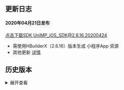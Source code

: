 ## 更新日志
#### 2020年04月21日发布
[点击下载SDK UniMP_iOS_SDK@2.6.16.20200424](http://download.dcloud.net.cn/unimpsdk/UniMPSDK_iOS@2.6.16.20200424.zip)
+ 需使用HBuilderX（2.6.16）版本生成 小程序App 资源
+ 其他更新 [详情](https://update.dcloud.net.cn/hbuilderx/changelog/2.6.16.20200424.html)


## 历史版本
<details>
<summary>展开查看</summary>
#### 2020年04月21日发布
[点击下载SDK UniMP_iOS_SDK@2.6.15.20200421](http://download.dcloud.net.cn/unimpsdk/UniMPSDK_iOS@2.6.15.20200421.zip)
+ 需使用HBuilderX（2.6.15）版本生成 小程序App 资源
+ 其他更新 [详情](https://update.dcloud.net.cn/hbuilderx/changelog/2.6.15.20200421.html)

#### 2020年04月19日发布
[点击下载SDK UniMP_iOS_SDK@2.6.14.20200419](http://download.dcloud.net.cn/unimpsdk/UniMPSDK_iOS@2.6.14.20200419.zip)
+ 需使用HBuilderX（2.6.14）版本生成 小程序App 资源
+ iOS平台 补齐 wgt 编译版本与js框架版本校验，不一致会弹窗提示 详情
+ iOS平台 修复 小程序内 wgt 热更新资源后启动会显示一下 LaunchScreen.storyboard 页面的Bug
+ 其他更新 [详情](https://update.dcloud.net.cn/hbuilderx/changelog/2.6.14.20200419-alpha.html)

#### 2020年04月15日发布
[点击下载SDK UniMP_iOS_SDK@2.6.13.20200414](http://download.dcloud.net.cn/unimpsdk/UniMPSDK_iOS@2.6.13.20200414.zip)
+ 需使用HBuilderX（2.6.13）版本生成 小程序App 资源。
+ 更新 [详情](https://update.dcloud.net.cn/hbuilderx/changelog/2.6.13.20200414-alpha.html)

#### 2020年04月13日发布
[点击下载SDK UniMP_iOS_SDK@2.6.12.20200412](http://download.dcloud.net.cn/unimpsdk/UniMPSDK_iOS@2.6.12.20200412.zip)
+ 需使用HBuilderX（2.6.12）版本生成 小程序App 资源。
+ 更新 [详情](https://update.dcloud.net.cn/hbuilderx/changelog/2.6.12.20200412-alpha.html)

#### 2020年04月09日发布
[点击下载SDK UniMP_iOS_SDK@2.6.11.20200409](http://download.dcloud.net.cn/unimpsdk/UniMPSDK_iOS@2.6.11.20200409.zip)
+ 需使用HBuilderX（2.6.11）版本生成 小程序App 资源。
+ 更新 uni-jsframework 框架；
+ 其他更新 [详情](https://update.dcloud.net.cn/hbuilderx/changelog/2.6.11.20200409.html)

#### 2020年04月03日发布
[点击下载SDK UniMP_iOS_SDK@2.6.10.20200403](http://download.dcloud.net.cn/unimpsdk/UniMPSDK_iOS@2.6.10.20200403.zip)
+ 需使用HBuilderX（2.6.10）版本生成 小程序App 资源。
+ 更新 uni-jsframework 框架；
+ 新增 宿主与小程序通讯机制 [详情](https://ask.dcloud.net.cn/docs/#https://ask.dcloud.net.cn/article/37122)
+ 修复 在监听小程序被关闭的方法中紧接着在打开小程序可能会崩溃的Bug
+ 修复 uni.chooseImage 引起内存泄露的Bug
+ 其他更新 [详情](https://update.dcloud.net.cn/hbuilderx/changelog/2.6.10.20200403-alpha.html)

#### 2020年04月03日发布
[点击下载SDK UniMP_iOS_SDK@2.6.9.20200403](http://download.dcloud.net.cn/unimpsdk/UniMPSDK_iOS@2.6.9.20200403.zip)
+ 需使用HBuilderX（2.6.9）版本生成 小程序App 资源。
+ 更新 uni-jsframework 框架；
+ 其他更新[详情](https://update.dcloud.net.cn/hbuilderx/changelog/2.6.9.20200403.html)

#### 2020年03月30日发布
[点击下载SDK UniMP_iOS_SDK@2.6.8.20200330](http://download.dcloud.net.cn/unimpsdk/UniMPSDK_iOS@2.6.8.20200330.zip)
+ 需使用HBuilderX（2.6.8）版本生成 小程序App 资源。
+ 更新 uni-jsframework 框架；
+ 其他更新[详情](https://update.dcloud.net.cn/hbuilderx/changelog/2.6.8.20200330.html)

#### 2020年03月19日发布
[点击下载SDK UniMP_iOS_SDK@2.6.6.20200319](http://download.dcloud.net.cn/unimpsdk/UniMPSDK_iOS@2.6.6.20200319.zip)
+ 需使用HBuilderX（2.6.6）版本生成 小程序App 资源。
+ 新增 获取当前显示小程序页面直达Url方法（用于启动直达二级页面）[iOS](https://ask.dcloud.net.cn/article/37068#getCurrentPageUrl)、[Android](https://ask.dcloud.net.cn/article/36984#getCurrentPageUrl)
+ 新增 获取已部署的小程序资源版本信息方法 [iOS](https://ask.dcloud.net.cn/article/37068#getUniMPVersionInfo)、[Android](https://ask.dcloud.net.cn/article/36984#getAppVersionInfo)
+ 新增 胶囊按钮添加点击效果
+ 开放 小程序内部调用 plus.runtime.install 热更新wgt资源 [详情](https://ask.dcloud.net.cn/article/35667)
+ 修复 原生工程勾选 'Hide status bar' 导致小程序页面导航栏被系统状态栏挡住的Bug
+ 修复 pickDate、pickTime 无法显示的Bug
+ 基础库移除对 StoreKit.framework 的依赖

#### 2020年03月10日发布
[点击下载SDK UniMP_iOS_SDK@2.6.4.20200310](http://download.dcloud.net.cn/unimpsdk/UniMPSDK_iOS@2.6.4.20200310.zip)
- 需使用HBuilderX（2.6.4 alpha版，或 2.6.5 正式版）生成 小程序App 资源。
- 更新 uni-jsframework 框架；

#### 2020年03月05日发布
[点击下载SDK UniMP_iOS_SDK@2.6.3.20200305](http://download.dcloud.net.cn/unimpsdk/UniMPSDK_iOS@2.6.3.20200305.zip)
- 需使用HBuilderX（2.6.3）版本生成 小程序App 资源。
- 新增 启动小程序支持传入参数及直达指定页面 [详情](https://ask.dcloud.net.cn/docs/#https://ask.dcloud.net.cn/article/37010)
- 新增 关闭当前小程序方法及小程序关闭回调方法 [详情](https://ask.dcloud.net.cn/docs/#https://ask.dcloud.net.cn/article/37014)
- 新增 获取当前运行的小程序appid方法

#### 2020年02月25日发布
[点击下载SDK UniMP_iOS_SDK@2.6.1.20200225](http://download.dcloud.net.cn/unimpsdk/UniMPSDK_iOS@2.6.1.20200225.zip)
- 需使用HBuilderX（2.6.1）版本生成 小程序App 资源。
- 修改集成小程序资源为 wgt 包，详情请查看集成文档关于生成小程序应用资源说明；

#### 2020年02月12日发布
[点击下载SDK UniMP_iOS_SDK@2.5.11.20200212](http://download.dcloud.net.cn/unimpsdk/UniMPSDK_iOS@2.5.11.20200212.zip)
- 需使用HBuilderX（2.5.11.20200212）版本生成 小程序App 资源。
- 修复反复打开关闭小程序导致内存不断增加的Bug；

#### 2020年02月05日发布 
[点击下载SDK UniMP_iOS_SDK@2.5.10.20200205](http://download.dcloud.net.cn/unimpsdk/UniMPSDK_iOS@2.5.10.20200205.zip)
- 需使用HBuilderX（2.5.10.20200205）版本生成 小程序App 资源。